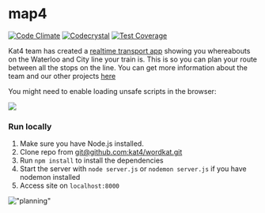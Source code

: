 # map4


[![Code Climate](https://codeclimate.com/github/kat4/map4/badges/gpa.svg)](https://codeclimate.com/github/kat4/map4)
[![Codecrystal](https://img.shields.io/badge/code-crystal-5CB3FF.svg)](http://codecrystal.herokuapp.com/crystalise/kat4/map4/master)
[![Test Coverage](https://codeclimate.com/github/kat4/map4/badges/coverage.svg)](https://codeclimate.com/github/kat4/map4/coverage)

Kat4 team has created a [realtime transport app](https://map4.herokuapp.com) showing you whereabouts on the Waterloo and City line your train is. This is so you can plan your route between all the stops on the line.
You can get more information about the team and our other projects [here](https://github.com/kat4)

You might need to enable loading unsafe scripts in the browser:

![](https://cloud.githubusercontent.com/assets/9272148/12112553/2c087076-b395-11e5-85a4-796a78021668.png)


### Run locally
1. Make sure you have Node.js installed.
2. Clone repo from [git@github.com:kat4/wordkat.git](git@github.com:kat4/wordkat.git)
3. Run `npm install` to install the dependencies
4. Start the server with `node server.js` or `nodemon server.js` if you have nodemon installed
5. Access site on `localhost:8000`



!["planning"](https://cloud.githubusercontent.com/assets/9627463/10635102/3ecdccac-77ee-11e5-8a18-4f71a326709a.jpg)
